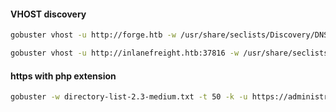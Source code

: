 #### VHOST discovery
```bash - kali
gobuster vhost -u http://forge.htb -w /usr/share/seclists/Discovery/DNS/subdomainstop1million-5000.txt | grep -v 302
```

```bash - kali
gobuster vhost -u http://inlanefreight.htb:37816 -w /usr/share/seclists/Discovery/DNS/subdomains-top1million-110000.txt --append-domain

```


#### https with php extension
```bash - kali
gobuster -w directory-list-2.3-medium.txt -t 50 -k -u https://administrator1.friendzone.red/ -x php
```